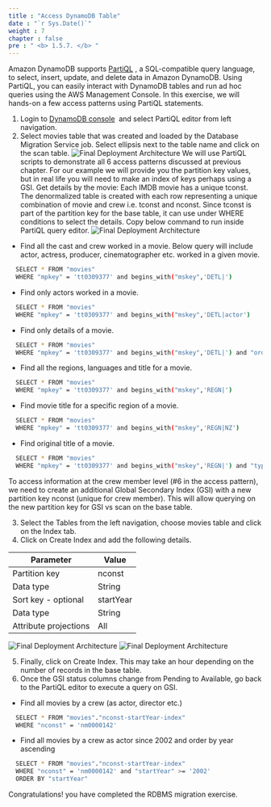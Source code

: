 ```yaml
---
title : "Access DynamoDB Table"
date : "`r Sys.Date()`"
weight : 7
chapter : false
pre : " <b> 1.5.7. </b> "
---
```


Amazon DynamoDB supports [PartiQL](https://partiql.org/) , a SQL-compatible query language, to select, insert, update, and delete data in Amazon DynamoDB. Using PartiQL, you can easily interact with DynamoDB tables and run ad hoc queries using the AWS Management Console. In this exercise, we will hands-on a few access patterns using PartiQL statements.

1. Login to [DynamoDB console](https://console.aws.amazon.com/dynamodbv2/home)  and select PartiQL editor from left navigation.
2. Select movies table that was created and loaded by the Database Migration Service job. Select ellipsis next to the table name and click on the scan table. ![Final Deployment Architecture](/images/1/1.5/28.jpg) We will use PartiQL scripts to demonstrate all 6 access patterns discussed at previous chapter. For our example we will provide you the partition key values, but in real life you will need to make an index of keys perhaps using a GSI. Get details by the movie: Each IMDB movie has a unique tconst. The denormalized table is created with each row representing a unique combination of movie and crew i.e. tconst and nconst. Since tconst is part of the partition key for the base table, it can use under WHERE conditions to select the details. Copy below command to run inside PartiQL query editor. ![Final Deployment Architecture](/images/1/1.5/29.png)

- Find all the cast and crew worked in a movie. Below query will include actor, actress, producer, cinematographer etc. worked in a given movie.

```bash
  SELECT * FROM "movies"
  WHERE "mpkey" = 'tt0309377' and begins_with("mskey",'DETL|')
```

- Find only actors worked in a movie.

```bash
  SELECT * FROM "movies"
  WHERE "mpkey" = 'tt0309377' and begins_with("mskey",'DETL|actor')
```

- Find only details of a movie.

```bash
  SELECT * FROM "movies"
  WHERE "mpkey" = 'tt0309377' and begins_with("mskey",'DETL|') and "ordering" = '1'
```

- Find all the regions, languages and title for a movie.

```bash
  SELECT * FROM "movies"
  WHERE "mpkey" = 'tt0309377' and begins_with("mskey",'REGN|')
```

- Find movie title for a specific region of a movie.

```bash
  SELECT * FROM "movies"
  WHERE "mpkey" = 'tt0309377' and begins_with("mskey",'REGN|NZ')
```

- Find original title of a movie.

```bash
  SELECT * FROM "movies"
  WHERE "mpkey" = 'tt0309377' and begins_with("mskey",'REGN|') and "types" = 'original'
```

To access information at the crew member level (#6 in the access pattern), we need to create an additional Global Secondary Index (GSI) with a new partition key nconst (unique for crew member). This will allow querying on the new partition key for GSI vs scan on the base table.

3. Select the Tables from the left navigation, choose movies table and click on the Index tab.
4. Click on Create Index and add the following details.

|Parameter|Value|
|---|---|
|Partition key|nconst|
|Data type|String|
|Sort key - optional|startYear|
|Data type|String|
|Attribute projections|All|

![Final Deployment Architecture](/images/1/1.5/30.jpg) ![Final Deployment Architecture](/images/1/1.5/31.jpg)

5. Finally, click on Create Index. This may take an hour depending on the number of records in the base table.
6. Once the GSI status columns change from Pending to Available, go back to the PartiQL editor to execute a query on GSI.

- Find all movies by a crew (as actor, director etc.)

```bash
  SELECT * FROM "movies"."nconst-startYear-index"
  WHERE "nconst" = 'nm0000142'
```

- Find all movies by a crew as actor since 2002 and order by year ascending

```bash
  SELECT * FROM "movies"."nconst-startYear-index"
  WHERE "nconst" = 'nm0000142' and "startYear" >= '2002'
  ORDER BY "startYear"
```

Congratulations! you have completed the RDBMS migration exercise.